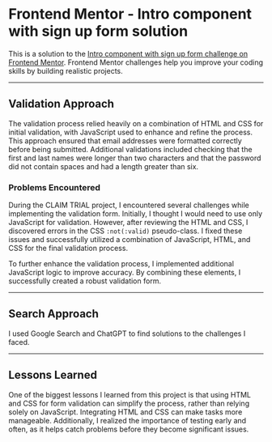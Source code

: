 # Frontend Mentor - Intro component with sign up form solution

This is a solution to the [Intro component with sign up form challenge on Frontend Mentor](https://www.frontendmentor.io/challenges/intro-component-with-signup-form-5cf91bd49edda32581d28fd1). Frontend Mentor challenges help you improve your coding skills by building realistic projects.

---

## Validation Approach

The validation process relied heavily on a combination of HTML and CSS for initial validation, with JavaScript used to enhance and refine the process. This approach ensured that email addresses were formatted correctly before being submitted. Additional validations included checking that the first and last names were longer than two characters and that the password did not contain spaces and had a length greater than six.

### Problems Encountered

During the CLAIM TRIAL project, I encountered several challenges while implementing the validation form. Initially, I thought I would need to use only JavaScript for validation. However, after reviewing the HTML and CSS, I discovered errors in the CSS `:not(:valid)` pseudo-class. I fixed these issues and successfully utilized a combination of JavaScript, HTML, and CSS for the final validation process.

To further enhance the validation process, I implemented additional JavaScript logic to improve accuracy. By combining these elements, I successfully created a robust validation form.

---

## Search Approach

I used Google Search and ChatGPT to find solutions to the challenges I faced.

---

## Lessons Learned

One of the biggest lessons I learned from this project is that using HTML and CSS for form validation can simplify the process, rather than relying solely on JavaScript. Integrating HTML and CSS can make tasks more manageable. Additionally, I realized the importance of testing early and often, as it helps catch problems before they become significant issues.
